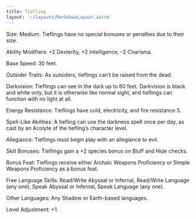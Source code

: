 ```yaml
---
title: Tiefling
layout: '~/layouts/MarkdownLayout.astro'
---
```

Size: Medium. Tieflings have no special bonuses or penalties due to their
size.

Ability Modifiers: +2 Dexterity, +2 Intelligence, –2 Charisma.

Base Speed: 30 feet.

Outsider Traits: As outsiders, tieflings can’t be raised from the dead.

Darkvision: Tieflings can see in the dark up to 60 feet. Darkvision is black
and white only, but it is otherwise like normal sight, and tieflings can
function with no light at all.

Energy Resistance: Tieflings have cold, electricity, and fire resistance 5.

Spell-Like Abilities: A tiefling can use the darkness spell once per day, as
cast by an Acolyte of the tiefling’s character level.

Allegiance: Tieflings must begin play with an allegiance to evil.

Skill Bonuses: Tieflings gain a +2 species bonus on Bluff and Hide checks.

Bonus Feat: Tieflings receive either Archaic Weapons Proficiency or Simple
Weapons Proficiency as a bonus feat.

Free Language Skills: Read/Write Abyssal or Infernal, Read/Write Language (any
one), Speak Abyssal or Infernal, Speak Language (any one).

Other Languages: Any Shadow or Earth-based languages.

Level Adjustment: +1.

